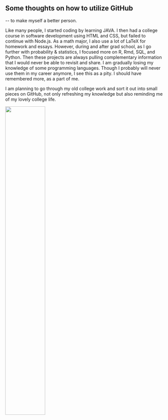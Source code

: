 ## Some thoughts on how to utilize GitHub

-- to make myself a better person.

Like many people, I started coding by learning JAVA. I then had a college course in software development using HTML and CSS, but failed to continue with Node.js. 
As a math major, I also use a lot of LaTeX for homework and essays.
However, during and after grad school, as I go further with probability & statistics, I focused more on R, Rmd, SQL, and Python. 
Then these projects are always pulling complementary information that I would never be able to revisit and share.
I am gradually losing my knowledge of some programming languages. Though I probably will never use them in my career anymore, I see this as a pity. I should have remembered more, as a part of me. 

I am planning to go through my old college work and sort it out into small pieces on GitHub, not only refreshing my knowledge but also reminding me of my lovely college life.

<img src="res/IMG_0461.JPG" width = 50%>
